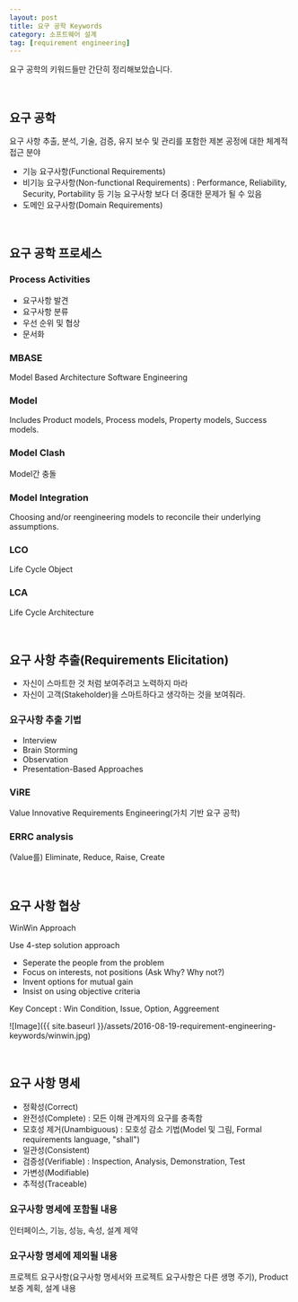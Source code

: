 ```yaml
---
layout: post
title: 요구 공학 Keywords
category: 소프트웨어 설계
tag: [requirement engineering]
---
```


요구 공학의 키워드들만 간단히 정리해보았습니다.

<br> 

## 요구 공학

요구 사항 추출, 분석, 기술, 검증, 유지 보수 및 관리를 포함한 제본 공정에
대한 체계적 접근 분야

* 기능 요구사항(Functional Requirements)
* 비기능 요구사항(Non-functional Requirements) : Performance, Reliability, Security, Portability 등
기능 요구사항 보다 더 중대한 문제가 될 수 있음
* 도메인 요구사항(Domain Requirements)

<br>

## 요구 공학 프로세스 

### Process Activities

* 요구사항 발견
* 요구사항 분류
* 우선 순위 및 협상
* 문서화

### MBASE

Model Based Architecture Software Engineering

### Model

Includes Product models, Process models, Property models, Success models.

### Model Clash

Model간 충돌

### Model Integration

Choosing and/or reengineering models to reconcile their underlying assumptions.

### LCO 

Life Cycle Object

### LCA

Life Cycle Architecture

<br>

## 요구 사항 추출(Requirements Elicitation)

* 자신이 스마트한 것 처럼 보여주려고 노력하지 마라
* 자신이 고객(Stakeholder)을 스마트하다고 생각하는 것을 보여줘라.

### 요구사항 추출 기법

* Interview
* Brain Storming
* Observation
* Presentation-Based Approaches

### ViRE

Value Innovative Requirements Engineering(가치 기반 요구 공학)

### ERRC analysis

(Value를) Eliminate, Reduce, Raise, Create

<br>

## 요구 사항 협상

WinWin Approach

Use 4-step solution approach

* Seperate the people from the problem
* Focus on interests, not positions (Ask Why? Why not?)
* Invent options for mutual gain
* Insist on using objective criteria

Key Concept : Win Condition, Issue, Option, Aggreement

![Image]({{ site.baseurl }}/assets/2016-08-19-requirement-engineering-keywords/winwin.jpg)

<br> 

## 요구 사항 명세

* 정확성(Correct)
* 완전성(Complete) : 모든 이해 관계자의 요구를 충족함
* 모호성 제거(Unambiguous) : 모호성 감소 기법(Model 및 그림, Formal requirements language, "shall")
* 일관성(Consistent)
* 검증성(Verifiable) : Inspection, Analysis, Demonstration, Test
* 가변성(Modifiable)
* 추적성(Traceable)


### 요구사항 명세에 포함될 내용

인터페이스, 기능, 성능, 속성, 설계 제약

### 요구사항 명세에 제외될 내용

프로젝트 요구사항(요구사항 명세서와 프로젝트 요구사항은 다른 생명 주기), Product 보증 계획, 설계 내용

